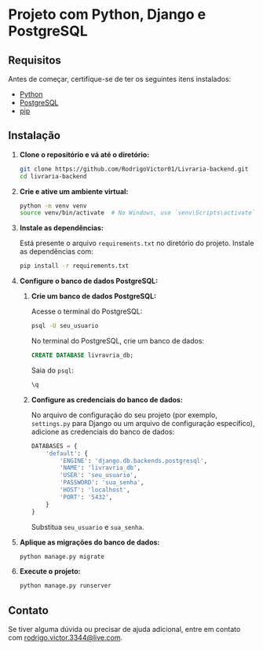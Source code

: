# Projeto com Python, Django e PostgreSQL


## Requisitos

Antes de começar, certifique-se de ter os seguintes itens instalados:

- [Python](https://www.python.org/downloads/)
- [PostgreSQL](https://www.postgresql.org/download/)
- [pip](https://pip.pypa.io/en/stable/)

## Instalação

1. **Clone o repositório e vá até o diretório:**

    ```bash
    git clone https://github.com/RodrigoVictor01/Livraria-backend.git
    cd livraria-backend
    ```

2. **Crie e ative um ambiente virtual:**

    ```bash
    python -m venv venv
    source venv/bin/activate  # No Windows, use `venv\Scripts\activate`
    ```

3. **Instale as dependências:**

    Está presente o arquivo `requirements.txt` no diretório do projeto. Instale as dependências com:

    ```bash
    pip install -r requirements.txt
    ```

4. **Configure o banco de dados PostgreSQL:**

    1. **Crie um banco de dados PostgreSQL:**

        Acesse o terminal do PostgreSQL:

        ```bash
        psql -U seu_usuario
        ```

        No terminal do PostgreSQL, crie um banco de dados:

        ```sql
        CREATE DATABASE livravria_db;
        ```

        Saia do `psql`:

        ```sql
        \q
        ```

    2. **Configure as credenciais do banco de dados:**

        No arquivo de configuração do seu projeto (por exemplo, `settings.py` para Django ou um arquivo de configuração específico), adicione as credenciais do banco de dados:

        ```python
        DATABASES = {
            'default': {
                'ENGINE': 'django.db.backends.postgresql',
                'NAME': 'livravria_db',
                'USER': 'seu_usuario',
                'PASSWORD': 'sua_senha',
                'HOST': 'localhost',
                'PORT': '5432',
            }
        }
        ```

        Substitua `seu_usuario` e `sua_senha`.

5. **Aplique as migrações do banco de dados:**

    ```bash
    python manage.py migrate
    ```

6. **Execute o projeto:**

    ```bash
    python manage.py runserver
    ```


## Contato

Se tiver alguma dúvida ou precisar de ajuda adicional, entre em contato com [rodrigo.victor.3344@live.com](mailto:rodrigo.victor.3344@live.com).

    


